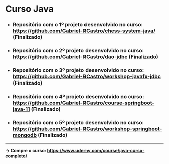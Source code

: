 # Curso Java

- ### Repositório com o 1º projeto desenvolvido no curso: https://github.com/Gabriel-RCastro/chess-system-java/ (Finalizado)

- ### Repositório com o 2º projeto desenvolvido no curso: https://github.com/Gabriel-RCastro/dao-jdbc (Finalizado)

- ### Repositório com o 3º projeto desenvolvido no curso: https://github.com/Gabriel-RCastro/workshop-javafx-jdbc (Finalizado)

- ### Repositório com o 4º projeto desenvolvido no curso: https://github.com/Gabriel-RCastro/course-springboot-java-11 (Finalizado)

- ### Repositório com o 5º projeto desenvolvido no curso: https://github.com/Gabriel-RCastro/workshop-springboot-mongodb (Finalizado)

---
**-> Compre o curso: https://www.udemy.com/course/java-curso-completo/**